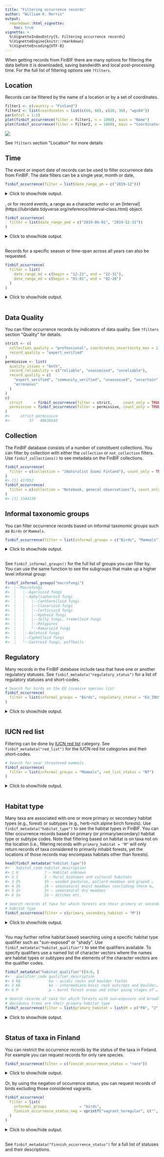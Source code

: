 ```yaml
---
title: "Filtering occurrence records"
author: "William K. Morris"
output: 
  rmarkdown::html_vignette:
    toc: true
vignette: >
  %\VignetteIndexEntry{5. Filtering occurrence records}
  %\VignetteEngine{knitr::rmarkdown}
  %\VignetteEncoding{UTF-8}
---
```



When getting records from FinBIF there are many options for filtering the data
before it is downloaded, saving bandwidth and local post-processing time. For
the full list of filtering options see `?filters`.

## Location
Records can be filtered by the name of a location or by a set of coordinates.

```r
filter1 <- c(country = "Finland")
filter2 <- list(coordinates = list(c(60, 68), c(20, 30), "wgs84"))
par(mfcol = 1:2)
plot(finbif_occurrence(filter = filter1, n = 1000), main = "Name")
plot(finbif_occurrence(filter = filter2, n = 1000), main = "Coordinates")
```

![](../man/figures/location-filter-1.png)

See `?filters` section "Location" for more details

## Time
The event or import date of records can be used to filter occurrence data from
FinBIF. The date filters can be a single year, month or date,

```r
finbif_occurrence(filter = list(date_range_ym = c("2019-12")))
```


<details closed>
<summary> Click to show/hide output. </summary>

```r

#> Records downloaded: 10
#> Records available: 19546
#> A data.frame [10 x 12]
#>               record_id      scientific_name abundance lat_wgs84 lon_wgs84           date_time
#> 1  …KE.921/LGE.627772/…      Pteromys volans  1         61.81362  25.75756 2019-12-31 12:00:00
#> 2         …JX.1054777#4   Sarcosoma globosum  1         60.28506  21.98599 2019-12-31 12:00:00
#> 3         …JX.1054554#7    Exidia glandulosa  1         60.37529  23.16411 2019-12-31 12:00:00
#> 4         …JX.1054930#7     Panellus ringens  1         63.068    21.6902  2019-12-31 12:00:00
#> 5         …JX.1054930#4 Basidioradulum radu…  1         63.068    21.6902  2019-12-31 12:00:00
#> 6         …JX.1054554#4 Hypocreopsis lichen…  10        60.37529  23.16411 2019-12-31 12:00:00
#> 7         …JX.1054621#4           Flammulina  10        60.39362  25.67044 2019-12-31 12:00:00
#> 8   …HR.3211/65241302-U     Pinus sylvestris  1         68.84709  28.33712 2019-12-31 11:00:00
#> 9   …HR.3211/37131235-U  Bombycilla garrulus  1         60.1732   24.9521  2019-12-31 12:00:00
#> 10  …HR.3211/37128031-U  Bombycilla garrulus  1         60.16761  24.94694 2019-12-31 12:00:00
#> ...with 0 more records and 6 more variables:
#> coordinates_uncertainty, any_issues, requires_verification, requires_identification,
#> record_reliability, record_quality

```

</details>
<br>
, or for record events, a range as a character vector or an
[Interval](https://lubridate.tidyverse.org/reference/Interval-class.html)
object.

```r
finbif_occurrence(
  filter = list(date_range_ymd = c("2019-06-01", "2019-12-31"))
)
```


<details closed>
<summary> Click to show/hide output. </summary>

```r

#> Records downloaded: 10
#> Records available: 669879
#> A data.frame [10 x 12]
#>               record_id      scientific_name abundance lat_wgs84 lon_wgs84           date_time
#> 1  …KE.921/LGE.627772/…      Pteromys volans  1         61.81362  25.75756 2019-12-31 12:00:00
#> 2         …JX.1054777#4   Sarcosoma globosum  1         60.28506  21.98599 2019-12-31 12:00:00
#> 3         …JX.1054554#7    Exidia glandulosa  1         60.37529  23.16411 2019-12-31 12:00:00
#> 4         …JX.1054930#7     Panellus ringens  1         63.068    21.6902  2019-12-31 12:00:00
#> 5         …JX.1054930#4 Basidioradulum radu…  1         63.068    21.6902  2019-12-31 12:00:00
#> 6         …JX.1054554#4 Hypocreopsis lichen…  10        60.37529  23.16411 2019-12-31 12:00:00
#> 7         …JX.1054621#4           Flammulina  10        60.39362  25.67044 2019-12-31 12:00:00
#> 8   …HR.3211/65241302-U     Pinus sylvestris  1         68.84709  28.33712 2019-12-31 11:00:00
#> 9   …HR.3211/37131235-U  Bombycilla garrulus  1         60.1732   24.9521  2019-12-31 12:00:00
#> 10  …HR.3211/37128031-U  Bombycilla garrulus  1         60.16761  24.94694 2019-12-31 12:00:00
#> ...with 0 more records and 6 more variables:
#> coordinates_uncertainty, any_issues, requires_verification, requires_identification,
#> record_reliability, record_quality

```

</details>
<br>

Records for a specific season or time-span across all years can also be
requested.

```r
finbif_occurrence(
  filter = list(
    date_range_md = c(begin = "12-21", end = "12-31"),
    date_range_md = c(begin = "01-01", end = "02-20")
  )
)
```


<details closed>
<summary> Click to show/hide output. </summary>

```r

#> Records downloaded: 10
#> Records available: 1598855
#> A data.frame [10 x 12]
#>              record_id     scientific_name abundance lat_wgs84 lon_wgs84           date_time
#> 1  …HR.3211/69860385-U       Magnoliopsida  1         60.30464  25.00083 2021-02-20 12:00:00
#> 2      …JX.1223101#107           Pica pica  8         62.70713  22.20652 2021-02-20 08:20:00
#> 3       …JX.1223101#85    Poecile montanus  3         62.70713  22.20652 2021-02-20 08:20:00
#> 4      …JX.1223101#153 Emberiza citrinella  24        62.70713  22.20652 2021-02-20 08:20:00
#> 5      …JX.1223101#117        Corvus corax  4         62.70713  22.20652 2021-02-20 08:20:00
#> 6       …JX.1223101#61   Dendrocopos major  1         62.70713  22.20652 2021-02-20 08:20:00
#> 7      …JX.1223101#111     Corvus monedula  4         62.70713  22.20652 2021-02-20 08:20:00
#> 8      …JX.1223101#123     Passer montanus  3         62.70713  22.20652 2021-02-20 08:20:00
#> 9      …JX.1223101#149   Pyrrhula pyrrhula  10        62.70713  22.20652 2021-02-20 08:20:00
#> 10      …JX.1223101#93 Cyanistes caeruleus  47        62.70713  22.20652 2021-02-20 08:20:00
#> ...with 0 more records and 6 more variables:
#> coordinates_uncertainty, any_issues, requires_verification, requires_identification,
#> record_reliability, record_quality

```

</details>
<br>

## Data Quality
You can filter occurrence records by indicators of data quality. See `?filters`
section "Quality" for details.

```r
strict <- c(
  collection_quality = "professional", coordinates_uncertainty_max = 1,
  record_quality = "expert_verified"
)
permissive <- list(
  quality_issues = "both",
  record_reliability = c("reliable", "unassessed", "unreliable"),
  record_quality = c(
    "expert_verified", "community_verified", "unassessed", "uncertain",
    "erroneous"
  )
)
c(
  strict     = finbif_occurrence(filter = strict,     count_only = TRUE),
  permissive = finbif_occurrence(filter = permissive, count_only = TRUE)
)
#>     strict permissive 
#>         37   40636542
```

## Collection
The FinBIF database consists of a number of constituent collections. You can
filter by collection with either the `collection` or `not_collection` filters.
Use `finbif_collections()` to see metadata on the FinBIF collections.

```r
finbif_occurrence(
  filter = c(collection = "iNaturalist Suomi Finland"), count_only = TRUE
)
#> [1] 417052
finbif_occurrence(
  filter = c(collection = "Notebook, general observations"), count_only = TRUE
)
#> [1] 1344139
```

## Informal taxonomic groups
You can filter occurrence records based on informal taxonomic groups such as
`Birds` or `Mammals`.

```r
finbif_occurrence(filter = list(informal_groups = c("Birds", "Mammals")))
```


<details closed>
<summary> Click to show/hide output. </summary>

```r

#> Records downloaded: 10
#> Records available: 21117917
#> A data.frame [10 x 12]
#>               record_id      scientific_name abundance lat_wgs84 lon_wgs84           date_time
#> 1  …HR.3211/134012805-U    Microtus agrestis        NA  60.22896  25.08694 2022-09-07 12:00:00
#> 2  …HR.3211/134000236-U Oryctolagus cunicul…        NA  60.15647  24.69299 2022-09-07 12:00:00
#> 3         …JX.1440059#3    Dendrocopos major  1         61.09692  21.76019 2022-09-06 19:50:00
#> 4         …JX.1440058#6               Passer  2         61.07281  21.75856 2022-09-06 19:00:00
#> 5         …JX.1440058#9            Grus grus  1         61.07281  21.75856 2022-09-06 19:00:00
#> 6         …JX.1440058#3      Accipiter nisus  1         61.07281  21.75856 2022-09-06 19:00:00
#> 7        …JX.1440058#12    Carduelis chloris  3         61.07281  21.75856 2022-09-06 19:00:00
#> 8  …HR.3211/133925964-U          Larus canus        NA  60.1      24.9     2022-09-06 12:00:00
#> 9  …HR.3211/133975979-U     Anthus trivialis        NA  60.23348  24.91985 2022-09-06 12:00:00
#> 10 …HR.3211/133975532-U       Sylvia curruca        NA  60.2336   24.91986 2022-09-06 12:00:00
#> ...with 0 more records and 6 more variables:
#> coordinates_uncertainty, any_issues, requires_verification, requires_identification,
#> record_reliability, record_quality

```

</details>
<br>

See `finbif_informal_groups()` for the full list of groups you can filter by.
You can use the same function to see the subgroups that make up a higher
level informal group:

```r
finbif_informal_groups("macrofungi")
#>  ¦--Macrofungi                                                
#>  ¦   ¦--Agaricoid fungi                                       
#>  ¦   ¦--Aphyllophoroid fungi                                  
#>  ¦   ¦   ¦--Cantharelloid fungi                               
#>  ¦   ¦   ¦--Clavarioid fungi                                  
#>  ¦   ¦   ¦--Corticioid fungi                                  
#>  ¦   ¦   ¦--Hydnoid fungi                                     
#>  ¦   ¦   ¦--Jelly fungi, tremelloid fungi                     
#>  ¦   ¦   ¦--Polypores                                         
#>  ¦   ¦   °--Ramarioid fungi                                   
#>  ¦   ¦--Boletoid fungi                                        
#>  ¦   ¦--Cyphelloid fungi                                      
#>  ¦   °--Gastroid fungi, puffballs
```

## Regulatory 
Many records in the FinBIF database include taxa that have one or another
regulatory statuses. See `finbif_metadata("regulatory_status")` for a list of
regulatory statuses and short-codes.

```r
# Search for birds on the EU invasive species list
finbif_occurrence(
  filter = list(informal_groups = "Birds", regulatory_status = "EU_INVSV")
)
```


<details closed>
<summary> Click to show/hide output. </summary>

```r

#> Records downloaded: 10
#> Records available: 469
#> A data.frame [10 x 12]
#>               record_id      scientific_name abundance lat_wgs84 lon_wgs84           date_time
#> 1  …KE.176/62b1ad90d5d…   Oxyura jamaicensis  7         61.66207  23.57706 2022-06-21 12:00:00
#> 2        …JX.1045316#34 Alopochen aegyptiaca  3         52.16081  4.485534 2019-10-23 13:00:00
#> 3        …JX.138840#123 Alopochen aegyptiaca  4         53.36759  6.191796 2018-10-26 11:15:00
#> 4        …JX.139978#214 Alopochen aegyptiaca  6         53.37574  6.207861 2018-10-23 08:30:00
#> 5         …JX.139710#17 Alopochen aegyptiaca  30        52.3399   5.069133 2018-10-22 10:45:00
#> 6         …JX.139645#57 Alopochen aegyptiaca  36        51.74641  4.535283 2018-10-21 13:00:00
#> 7         …JX.139645#10 Alopochen aegyptiaca  3         51.74641  4.535283 2018-10-21 13:00:00
#> 8         …JX.139442#16 Alopochen aegyptiaca  2         51.90871  4.53258  2018-10-20 12:10:00
#> 9      …KE.8_1208123#15 Alopochen aegyptiaca  2         53.19242  5.437417 2017-10-24 11:06:00
#> 10    …KE.8_1208068#101 Alopochen aegyptiaca  20        53.32081  6.192341 2017-10-23 12:15:00
#> ...with 0 more records and 6 more variables:
#> coordinates_uncertainty, any_issues, requires_verification, requires_identification,
#> record_reliability, record_quality

```

</details>
<br>

## IUCN red list
Filtering can be done by [IUCN red list](https://punainenkirja.laji.fi/)
category. See `finbif_metadata("red_list")` for the IUCN red list categories and
their short-codes.

```r
# Search for near threatened mammals
finbif_occurrence(
  filter = list(informal_groups = "Mammals", red_list_status = "NT")
)
```


<details closed>
<summary> Click to show/hide output. </summary>

```r

#> Records downloaded: 10
#> Records available: 2503
#> A data.frame [10 x 12]
#>               record_id      scientific_name abundance lat_wgs84 lon_wgs84           date_time
#> 1  …KE.176/63122fa2d5d… Rangifer tarandus f…  2         64.493    25.417   2022-09-01 12:00:00
#> 2         …JX.1436288#3 Rangifer tarandus f…  1         62.65913  24.56789 2022-08-25 12:00:00
#> 3       …JX.1427444#284 Rangifer tarandus f…  1         64.32297  28.86242 2022-08-21 12:00:00
#> 4       …JX.1427444#293 Rangifer tarandus f…  1         64.43202  28.91627 2022-08-21 12:00:00
#> 5  …HR.3211/131434391-U                 <NA>        NA  60.74312  24.77281 2022-08-19 12:00:00
#> 6  …HR.3211/131366861-U Rangifer tarandus f…        NA  63.9      24.9     2022-08-18 12:00:00
#> 7        …JX.1427444#95 Rangifer tarandus f…        NA  64.07652  29.75366 2022-08-17 12:00:00
#> 8         …JX.1432414#3 Rangifer tarandus f…  3         62.15446  22.18987 2022-08-14 10:00:00
#> 9         …JX.1431845#3 Rangifer tarandus f…  1         63.31183  24.90167 2022-08-11 12:00:00
#> 10        …JX.1430963#3 Rangifer tarandus f…  1         62.29971  24.48758 2022-08-11 06:20:00
#> ...with 0 more records and 6 more variables:
#> coordinates_uncertainty, any_issues, requires_verification, requires_identification,
#> record_reliability, record_quality

```

</details>
<br>

## Habitat type
Many taxa are associated with one or more primary or secondary habitat types
(e.g., forest) or subtypes (e.g., herb-rich alpine birch forests). Use
`finbif_metadata("habitat_type")` to see the habitat types in FinBIF. You can
filter occurrence records based on primary (or primary/secondary) habitat type
or subtype codes. Note that filtering based on habitat is on taxa not on the
location (i.e., filtering records with `primary_habitat = "M"` will only return
records of taxa considered to primarily inhabit forests, yet the locations of
those records may encompass habitats other than forests).

```r
head(finbif_metadata("habitat_type"))
#>   habitat_code habitat_description                               
#> 1 U            ? – Habitat unknown                               
#> 2 I            I – Rural biotopes and cultural habitats          
#> 3 Ih           Ih – wooded pastures, pollard meadows and grazed …
#> 4 Ik           Ik – seminatural moist meadows (excluding shore m…
#> 5 In           In – seminatural dry meadows                      
#> 6 Io           Io – ditches etc.
```

```r
# Search records of taxa for which forests are their primary or secondary
# habitat type
finbif_occurrence(filter = c(primary_secondary_habitat = "M"))
```


<details closed>
<summary> Click to show/hide output. </summary>

```r

#> Records downloaded: 10
#> Records available: 22695106
#> A data.frame [10 x 12]
#>    record_id      scientific_name abundance lat_wgs84 lon_wgs84           date_time
#> 1    …5966#9 Trichaptum fuscovio…  1         65.08865  25.45157 2021-10-05 12:00:00
#> 2    …5966#3  Lycogala epidendrum  1         65.08865  25.45157 2021-10-05 12:00:00
#> 3    …5966#6 Stereum sanguinolen…  1         65.08865  25.45157 2021-10-05 12:00:00
#> 4    …5969#3      Rana temporaria  1         62.48525  21.75467 2021-10-05 12:00:00
#> 5    …5950#3 Exechiopsis fimbria…  1         65.01504  25.52607 2021-10-05 12:00:00
#> 6    …5929#9   Epirrita autumnata  1         62.92172  27.63335 2021-10-05 12:00:00
#> 7    …5929#6  Poecilocampa populi  1         62.92172  27.63335 2021-10-05 12:00:00
#> 8    …5929#3      Xestia c-nigrum  1         62.92172  27.63335 2021-10-05 12:00:00
#> 9    …6006#3  Tricholoma equestre  1         61.59036  21.46508 2021-10-04 12:00:00
#> 10  …6004#12 Agriopis aurantiaria  2         60.14694  24.7522  2021-10-04 12:00:00
#> ...with 0 more records and 6 more variables:
#> coordinates_uncertainty, any_issues, requires_verification, requires_identification,
#> record_reliability, record_quality

```

</details>
<br>

You may further refine habitat based searching using a specific habitat type
qualifier such as "sun-exposed" or "shady". Use
`finbif_metadata("habitat_qualifier")` to see the qualifiers available. To
specify qualifiers use a named list of character vectors where the names are
habitat types or subtypes and the elements of the character vectors are the
qualifier codes.

```r
finbif_metadata("habitat_qualifier")[4:6, ]
#>   qualifier_code qualifier_description                             
#> 4 KA             ka – acidic rocks and boulder fields              
#> 5 KE             ke – intermediate-basic rock outcrops and boulder…
#> 6 P              p – burnt forest areas and other young stages of …
```

```r
# Search records of taxa for which forests with sun-exposure and broadleaved
# deciduous trees are their primary habitat type
finbif_occurrence(filter = list(primary_habitat = list(M = c("PA", "J"))))
```


<details closed>
<summary> Click to show/hide output. </summary>

```r

#> Records downloaded: 10
#> Records available: 123
#> A data.frame [10 x 12]
#>              record_id  scientific_name abundance lat_wgs84 lon_wgs84           date_time
#> 1       …JX.1263703#60 Pammene fasciana  1         60.08841  22.48629 2021-06-22 12:00:00
#> 2      …JX.1256040#165 Pammene fasciana  1         60.08841  22.48629 2021-06-19 12:00:00
#> 3  …HR.3211/53817755-U Pammene fasciana  1         59.90452  23.72726 2020-07-21 12:00:00
#> 4        …JX.1134471#4 Pammene fasciana  2         61.54984  29.50158 2020-06-21 12:00:00
#> 5      …JX.1143718#265 Pammene fasciana  1         60.3754   22.37212 2020-06-10 12:00:00
#> 6      …JX.1012832#367 Pammene fasciana  1         60.00217  23.43591 2019-06-22 12:00:00
#> 7      …JX.1098381#487 Pammene fasciana  1         60.04555  23.31692 2019-06-19 12:00:00
#> 8       …JX.1011605#97 Pammene fasciana  1         60.50396  27.72823 2019-05-30 12:00:00
#> 9       …JX.996622#130 Pammene fasciana  3         60.00217  23.43591 2019-05-08 12:00:00
#> 10      …JX.1103286#13 Pammene fasciana  1         59.90522  23.49645 2018-05-28 12:00:00
#> ...with 0 more records and 6 more variables:
#> coordinates_uncertainty, any_issues, requires_verification, requires_identification,
#> record_reliability, record_quality

```

</details>
<br>

## Status of taxa in Finland
You can restrict the occurrence records by the status of the taxa in Finland.
For example you can request records for only rare species.

```r
finbif_occurrence(filter = c(finnish_occurrence_status = "rare"))
```


<details closed>
<summary> Click to show/hide output. </summary>

```r

#> Records downloaded: 10
#> Records available: 318316
#> A data.frame [10 x 12]
#>              record_id      scientific_name abundance lat_wgs84 lon_wgs84           date_time
#> 1        …JX.1315617#3 Stigmella ruficapit…  1         61.51447  24.0233  2021-10-03 12:00:00
#> 2        …JX.1315617#6 Stigmella ruficapit…  5         61.51447  24.0233  2021-10-03 12:00:00
#> 3        …JX.1315625#3 Ectoedemia turbidel…  10        60.21493  24.86162 2021-10-03 12:00:00
#> 4        …JX.1315620#3 Ectoedemia intimella  1         62.0223   25.6044  2021-10-03 12:00:00
#> 5        …JX.1315390#3 Stigmella assimilel…  1         61.51447  24.0233  2021-10-02 12:00:00
#> 6        …JX.1314937#9 Stigmella glutinosae  1         61.51447  24.0233  2021-10-01 12:00:00
#> 7        …JX.1315138#3 Stigmella filipendu…  3         62.64272  29.63881 2021-10-01 12:00:00
#> 8        …JX.1305550#3 Stigmella myrtillel…  1         61.51447  24.0233  2021-09-30 12:00:00
#> 9        …JX.1315169#3 Ectoedemia intimella  2         61.58965  27.65204 2021-09-30 12:00:00
#> 10 …HR.3211/96782798-U Lyonetia prunifolie…  1         60.35792  24.78564 2021-09-30 12:00:00
#> ...with 0 more records and 6 more variables:
#> coordinates_uncertainty, any_issues, requires_verification, requires_identification,
#> record_reliability, record_quality

```

</details>
<br>
Or, by using the negation of occurrence status, you can request records of birds
excluding those considered vagrants.

```r
finbif_occurrence(
  filter = list(
    informal_groups               = "birds",
    finnish_occurrence_status_neg = sprintf("vagrant_%sregular", c("", "ir"))
  )
)
```


<details closed>
<summary> Click to show/hide output. </summary>

```r

#> Records downloaded: 10
#> Records available: 20779181
#> A data.frame [10 x 12]
#>               record_id     scientific_name abundance lat_wgs84 lon_wgs84           date_time
#> 1         …JX.1440059#3   Dendrocopos major  1         61.09692  21.76019 2022-09-06 19:50:00
#> 2         …JX.1440058#6              Passer  2         61.07281  21.75856 2022-09-06 19:00:00
#> 3         …JX.1440058#9           Grus grus  1         61.07281  21.75856 2022-09-06 19:00:00
#> 4         …JX.1440058#3     Accipiter nisus  1         61.07281  21.75856 2022-09-06 19:00:00
#> 5        …JX.1440058#12   Carduelis chloris  3         61.07281  21.75856 2022-09-06 19:00:00
#> 6  …HR.3211/133925964-U         Larus canus        NA  60.1      24.9     2022-09-06 12:00:00
#> 7  …HR.3211/133975979-U    Anthus trivialis        NA  60.23348  24.91985 2022-09-06 12:00:00
#> 8  …HR.3211/133975532-U      Sylvia curruca        NA  60.2336   24.91986 2022-09-06 12:00:00
#> 9  …HR.3211/133877304-U Garrulus glandarius        NA  61.44345  23.86333 2022-09-06 12:00:00
#> 10 …HR.3211/133974658-U      Turdus iliacus        NA  60.22801  24.91946 2022-09-06 12:00:00
#> ...with 0 more records and 6 more variables:
#> coordinates_uncertainty, any_issues, requires_verification, requires_identification,
#> record_reliability, record_quality

```

</details>
<br>

See `finbif_metadata("finnish_occurrence_status")` for a full list of statuses
and their descriptions.
